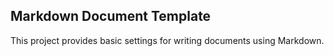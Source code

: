 ## Markdown Document Template

This project provides basic settings for writing documents using Markdown.
